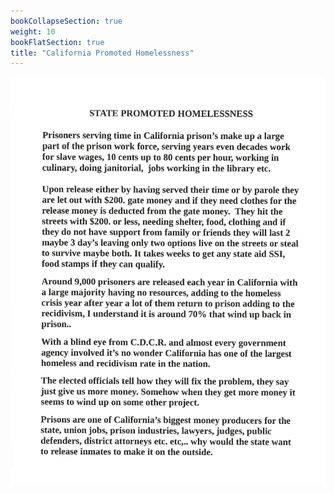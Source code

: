 ```yaml
---
bookCollapseSection: true
weight: 10
bookFlatSection: true
title: "California Promoted Homelessness"
---
```


![californias_failed_justice_system](gupi/jpg/gupi_1.jpg)


